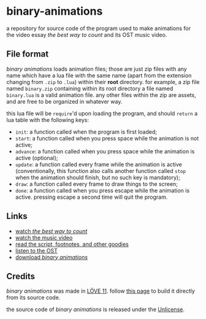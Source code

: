 # binary-animations

a repository for source code of the program used to make animations for the video essay *the best way to count* and its OST music video.

## File format

*binary animations* loads animation files; those are just zip files with any name which have a lua file with the same name (apart from the extension changing from `.zip` to `.lua`) within their **root** directory. for example, a zip file named `binary.zip` containing within its root directory a file named `binary.lua` is a valid animation file. any other files within the zip are assets, and are free to be organized in whatever way.

this lua file will be `require`'d upon loading the program, and should `return` a lua table with the following keys:

* `init`: a function called when the program is first loaded;
* `start`: a function called when you press space while the animation is not active;
* `advance`: a function called when you press space while the animation is active (optional);
* `update`: a function called every frame while the animation is active (conventionally, this function also calls another function called `stop` when the animation should finish, but no such key is mandatory);
* `draw`: a function called every frame to draw things to the screen;
* `done`: a function called when you press escape while the animation is active. pressing escape a second time will quit the program.

## Links

* [watch *the best way to count*](https://youtu.be/rDDaEVcwIJM)
* [watch the music video](https://youtu.be/MI4xSjRBa_o)
* [read the script, footnotes, and other goodies](https://github.com/lucillablessing/thebestwaytocount)
* [listen to the OST](https://lucilla.bandcamp.com/album/the-best-way-to-count-ost)
* [download *binary animations*](https://lucillablessing.itch.io/binary-animations)

## Credits

*binary animations* was made in [LÖVE 11](https://love2d.org/). follow [this page](https://love2d.org/wiki/Game_Distribution) to build it directly from its source code.

the source code of *binary animations* is released under the [Unlicense](https://choosealicense.com/licenses/unlicense/).
